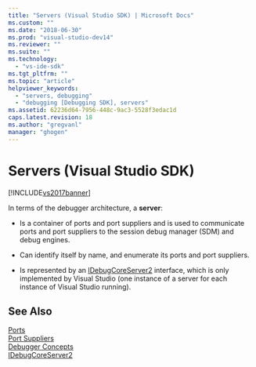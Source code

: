 ```yaml
---
title: "Servers (Visual Studio SDK) | Microsoft Docs"
ms.custom: ""
ms.date: "2018-06-30"
ms.prod: "visual-studio-dev14"
ms.reviewer: ""
ms.suite: ""
ms.technology: 
  - "vs-ide-sdk"
ms.tgt_pltfrm: ""
ms.topic: "article"
helpviewer_keywords: 
  - "servers, debugging"
  - "debugging [Debugging SDK], servers"
ms.assetid: 62236d64-7956-448c-9ac3-5528f3edac1d
caps.latest.revision: 18
ms.author: "gregvanl"
manager: "ghogen"
---
```

# Servers (Visual Studio SDK)
[!INCLUDE[vs2017banner](../../includes/vs2017banner.md)]

  
In terms of the debugger architecture, a **server**:  
  
-   Is a container of ports and port suppliers and is used to communicate ports and port suppliers to the session debug manager (SDM) and debug engines.  
  
-   Can identify itself by name, and enumerate its ports and port suppliers.  
  
-   Is represented by an [IDebugCoreServer2](../../extensibility/debugger/reference/idebugcoreserver2.md) interface, which is only implemented by Visual Studio (one instance of a server for each instance of Visual Studio running).  
  
## See Also  
 [Ports](../../extensibility/debugger/ports.md)   
 [Port Suppliers](../../extensibility/debugger/port-suppliers.md)   
 [Debugger Concepts](../../extensibility/debugger/debugger-concepts.md)   
 [IDebugCoreServer2](../../extensibility/debugger/reference/idebugcoreserver2.md)

